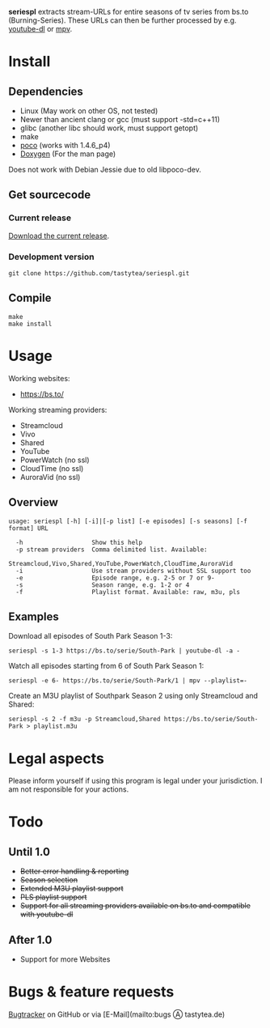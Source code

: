 **seriespl** extracts stream-URLs for entire seasons of tv series from bs.to (Burning-Series). These URLs can then be further processed by e.g. [youtube-dl](https://rg3.github.com/youtube-dl/) or [mpv](https://mpv.io/).

# Install
## Dependencies
 * Linux (May work on other OS, not tested)
 * Newer than ancient clang or gcc (must support -std=c++11)
 * glibc (another libc should work, must support getopt)
 * make
 * [poco](http://pocoproject.org/) (works with 1.4.6_p4)
 * [Doxygen](http://doxygen.org/) (For the man page)

Does not work with Debian Jessie due to old libpoco-dev.

## Get sourcecode
### Current release
[Download the current release](https://github.com/tastytea/seriespl/releases).

### Development version
    git clone https://github.com/tastytea/seriespl.git

## Compile
    make
    make install

# Usage
Working websites:
 * https://bs.to/

Working streaming providers:
 * Streamcloud
 * Vivo
 * Shared
 * YouTube
 * PowerWatch (no ssl)
 * CloudTime (no ssl)
 * AuroraVid (no ssl)

## Overview
    usage: seriespl [-h] [-i]|[-p list] [-e episodes] [-s seasons] [-f format] URL

      -h                   Show this help
      -p stream providers  Comma delimited list. Available:
                           Streamcloud,Vivo,Shared,YouTube,PowerWatch,CloudTime,AuroraVid
      -i                   Use stream providers without SSL support too
      -e                   Episode range, e.g. 2-5 or 7 or 9-
      -s                   Season range, e.g. 1-2 or 4
      -f                   Playlist format. Available: raw, m3u, pls

## Examples
Download all episodes of South Park Season 1-3:

    seriespl -s 1-3 https://bs.to/serie/South-Park | youtube-dl -a -

Watch all episodes starting from 6 of South Park Season 1:

    seriespl -e 6- https://bs.to/serie/South-Park/1 | mpv --playlist=-

Create an M3U playlist of Southpark Season 2 using only Streamcloud and Shared:

    seriespl -s 2 -f m3u -p Streamcloud,Shared https://bs.to/serie/South-Park > playlist.m3u

# Legal aspects
Please inform yourself if using this program is legal under your jurisdiction. I am not responsible for your actions.


# Todo
## Until 1.0
 * ~~Better error handling & reporting~~
 * ~~Season selection~~
 * ~~Extended M3U playlist support~~
 * ~~PLS playlist support~~
 * ~~Support for all streaming providers available on bs.to and compatible with youtube-dl~~

## After 1.0
 * Support for more Websites

# Bugs & feature requests
[Bugtracker](https://github.com/tastytea/seriespl/issues) on GitHub or via [E-Mail](mailto:bugs Ⓐ tastytea.de)
